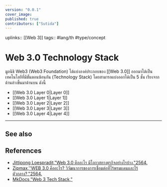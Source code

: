```yaml
---
version: "0.0.1"
cover_image:
published: true
contributors: ["Sutida"]
---
```

uplinks:: [[Web 3]]
tags:: #lang/th #type/concept

# Web 3.0 Technology Stack
มูลนิธิ Web3 (Web3 Foundation) ได้แบ่งองค์ประกอบของ [[Web 3.0]] ออกมาได้เป็นเทคโนโลยีที่มีขั้นตอนซ้อนกัน (Technology Stack) โดยสามารถแบ่งออกได้เป็น 5 ชั้น เรียงจากด้านล่างขึ้นมาด้านบน ดังนี้
- [[Web 3.0 Layer 0|Layer 0]] 
- [[Web 3.0 Layer 1|Layer 1]] 
- [[Web 3.0 Layer 2|Layer 2]]  
- [[Web 3.0 Layer 3|Layer 3]]
- [[Web 3.0 Layer 4|Layer 4]] 
---
## See also
## References
- [Jittipong Loespradit,"Web 3.0 คืออะไร มีโอกาสทางธุรกิจอย่างไรบ้าง,"2564.](https://www.martechthai.com/technology/what-is-web-3-and-marketing/)
- [Zipmax,''WEB 3.0 คืออะไร? วิวัฒนาการของการเชื่อมต่อที่ไร้พรมแดนและไร้ตัวกลาง?,"2564.](https://www.finnomena.com/zipmex/what-is-web-3-0/)
- [MkDocs,"Web 3 Tech Stack,"](https://web3-technology-stack.readthedocs.io/en/latest/)
